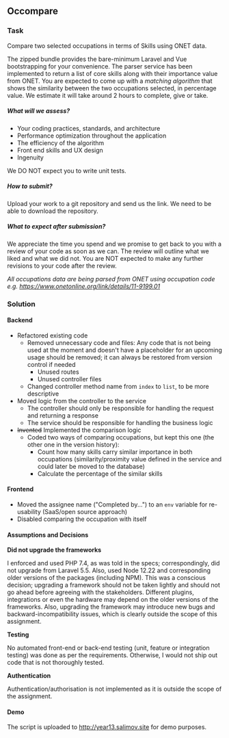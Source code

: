 
## Occompare

### Task
Compare two selected occupations in terms of Skills using ONET data. 

The zipped bundle provides the bare-minimum Laravel and Vue bootstrapping for your convenience. The parser service has been implemented to return a list of core skills along with their importance value from ONET. You are expected to come up with a *matching algorithm* that shows the similarity between the two occupations selected, in percentage value. We estimate it will take around 2 hours to complete, give or take.

##### What will we assess?
- Your coding practices, standards, and architecture
- Performance optimization throughout the application
- The efficiency of the algorithm
- Front end skills and UX design
- Ingenuity

We DO NOT expect you to write unit tests.

##### How to submit?
Upload your work to a git repository and send us the link. We need to be able to download the repository.

##### What to expect after submission?
We appreciate the time you spend and we promise to get back to you with a review of your code as soon as we can. The review will outline what we liked and what we did not. You are NOT expected to make any further revisions to your code after the review.

*All occupations data are being parsed from ONET using occupation code e.g. https://www.onetonline.org/link/details/11-9199.01*

### Solution

#### Backend
- Refactored existing code
  - Removed unnecessary code and files: Any code that is not being used at the moment and doesn't have a placeholder for an upcoming usage should be removed; it can always be restored from version control if needed
    - Unused routes
    - Unused controller files
  - Changed controller method name from `index` to `list`, to be more descriptive
- Moved logic from the controller to the service
  - The controller should only be responsible for handling the request and returning a response
  - The service should be responsible for handling the business logic
- ~~Invented~~ Implemented the comparison logic 
  - Coded two ways of comparing occupations, but kept this one (the other one in the version history):
    - Count how many skills carry similar importance in both occupations (similarity/proximity value defined in the service and could later be moved to the database)
    - Calculate the percentage of the similar skills

#### Frontend
- Moved the assignee name ("Completed by...") to an `env` variable for re-usability (SaaS/open source approach)
- Disabled comparing the occupation with itself

#### Assumptions and Decisions

**Did not upgrade the frameworks**

I enforced and used PHP 7.4, as was told in the specs; correspondingly, did not upgrade from Laravel 5.5. Also, used Node 12.22 and corresponding older versions of the packages (including NPM).
This was a conscious decision; upgrading a framework should not be taken lightly and should not go ahead before agreeing with the stakeholders. Different plugins, integrations or even the hardware may depend on
the older versions of the frameworks. Also, upgrading the framework may introduce new bugs and backward-incompatibility issues, which is clearly outside the scope of this assignment.

**Testing**

No automated front-end or back-end testing (unit, feature or integration testing) was done as per the requirements. Otherwise, I would not ship out code that is not thoroughly tested.

**Authentication**

Authentication/authorisation is not implemented as it is outside the scope of the assignment.

#### Demo

The script is uploaded to http://year13.salimov.site for demo purposes.